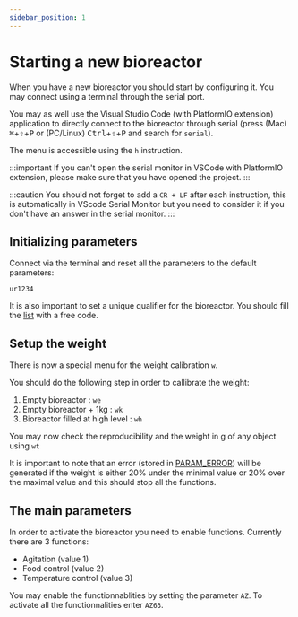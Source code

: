 ```yaml
---
sidebar_position: 1
---
```


# Starting a new bioreactor

When you have a new bioreactor you should start by configuring it. You may connect using a terminal through the serial port.

You may as well use the Visual Studio Code (with PlatformIO extension) application to directly connect to the bioreactor through serial (press (Mac) <kbd>⌘</kbd>+<kbd>⇧</kbd>+<kbd>P</kbd> or (PC/Linux) <kbd>Ctrl</kbd>+<kbd>⇧</kbd>+<kbd>P</kbd> and search for `serial`).

The menu is accessible using the `h` instruction.

:::important
If you can't open the serial monitor in VSCode with PlatformIO extension, please make sure that you have opened the project.
:::

:::caution
You should not forget to add a `CR + LF` after each instruction, this is automatically in VScode Serial Monitor but you need to consider it if you don't have an answer in the serial monitor.
:::

## Initializing parameters

Connect via the terminal and reset all the parameters to the default parameters:

`ur1234`

It is also important to set a unique qualifier for the bioreactor. You should fill the [list](03-qualifiers.md) with a free code.

## Setup the weight

There is now a special menu for the weight calibration `w`.

You should do the following step in order to callibrate the weight:

1. Empty bioreactor : `we`
2. Empty bioreactor + 1kg : `wk`
3. Bioreactor filled at high level : `wh`

You may now check the reproducibility and the weight in g of any object using `wt`

It is important to note that an error (stored in [PARAM_ERROR](../01-platformio/02-parameters.md#param_error)) will be generated if
the weight is either 20% under the minimal value or 20% over the maximal value and this should stop all the functions.

## The main parameters

In order to activate the bioreactor you need to enable functions. Currently there are 3 functions:

- Agitation (value 1)
- Food control (value 2)
- Temperature control (value 3)

You may enable the functionnablities by setting the parameter `AZ`. To activate all the functionnalities
enter `AZ63`.
